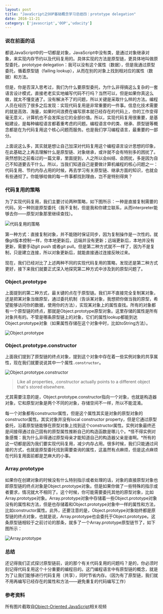 ```yaml
---
layout: post
title: "JavaScript之OOP基础概念学习总结四：prototype delegation"
date: 2016-11-21
category: ['javascript','OOP','udacity']
---
```


### 说在前面的话

都说JavaScript中的一切都是对象，JavaScript中没有类，是通过对象继承对象，来实现内存节约以及代码复用的。具体实现的方法是原型链，更具体地叫做原型委托，prototype delegation：我可以没有这个属性（数据），但是我通过原型委托，循着原型链（failing lookup），从而在别的对象上找到相对应的属性（数据）和方法。


但是，你是否深入思考过，我们为什么要原型委托，为什么非得搞这么复杂的一套语言设计模式，直接老老实实地编写代码不行吗？当然可以，但是如果你真这么做，就太不懂变通了。没有解决不了的问题，所以关键是采取什么样的方法。编程人员在经历了很多之后发现：实现代码复用是非常重要的一件事。信息化技术需要的就是高效、海量，如果时间浪费在编写原本就已经存在的代码上，你的工作变得毫无意义，计算机也不会发挥出它的全部价值。所以，实现代码复用很重要，是基础建设，是每种编程语言都着重考虑的问题。编程语言中的类、继承、原型链等概念都是在为代码复用这个核心问题而服务。也是我们学习编程语言，最重要的一部分。


上面说这么多，其实就是想让自己加深对代码复用这个编程语言设计思想的印象，在此基础之上再去理解什么是原型链、对象继承，或许就不会有特别多的困扰了。突然想到之前看过的一篇文章，里面提到，人之所以会纠结、会困扰，多是因为自己不知道要去干什么。所以，当我们知道自己是要做计算机编程的核心问题之一：代码复用、节约内存占用的时候，再去学习有关原型链、继承方面的知识，也就会有些通彻了。你能够给做的每一件事都找到理由，岂不是特别得爽？

### 代码复用的策略

为了实现代码复用，我们主要讨论两种策略，如下图所示：一种是直接复制需要的代码，另一种则是原型委托（我不复制，但是我和你建立联系，从而interpreter能够去你——原型对象那里继续查找）。

![代码复用的策略](http://i1.piimg.com/582676/a70c86b132e035bd.png)

第一种方式：直接复制对象，并不能随时保证同步，因为复制操作是一次性的。就像git版本控制一样，你本地更新后，远端并没有更新；远端更新后，本地并没有更新，需要手动git push 或者git pull。但是第二种方式就不一样了，因为不是复制，只是建立连接，所以对象更新后，就能直接通过连接反映过来。

现在，我们已经对比了上述两种不同的实现代码复用的策略，发现还是第二种方式更好，接下来我们就要正式深入地探究第二种方式中涉及到的原型问题了。

### Object.prototype

上面提到的第二种方式，最关键的点在于原型链。我们并不直接完全复制某对象，还是把某对象当做原型，通过委托机制（告诉某对象，我想把你做当我的原型，希望能够访问你的数据，使用你的方法），实现某对象上的属性查找。所有的对象都有一个原型链的终点，那就是Object.prototype原型对象。这里存储的属性是所有对象共有的。不管是哪条原型链上的对象，它们的属性lookup都能到达Object.prototype对象（如果属性存储在这个对象中时，比如toString方法）。

![Object.prototype](http://i1.piimg.com/582676/c2be6cb4b29efd39.png)

### Object.prototype.constructor

上面我们提到了原型链的终点对象，提到这个对象中存在着一些实例对象的共享属性，现在我们就要说说其中一个属性`.constructor`。

![Object.prototype.constructor](http://i1.piimg.com/582676/b9f78a26208c573c.png)

>Like all properties, .constructor actually points to a different object that's stored elsewhere.

尤其需要注意的是，Object.prototype.constructor指向一个对象，也就是构造器对象，它和原型对象是两个不同的对象，存储空间不一样，所以不能混淆。

每一个对象都有constructor属性，但是这个属性其实是对象的原型对象的constructor属性。其实对象并没有local constructor property，但是它通过原型委托，沿着原型链能够在原型对象上找到这个constructor属性。实例对象最终还是间接得通过自己固有的原型属性推断自己的构造函数是哪儿个。*怪不得实例对象感慨：我为什么非得通过原型母亲才能知道自己的构造器父亲是谁啊。*所有的这一切都是因为我们要实现代码复用，减少内存占用。很多时候，我们只能通过间接的方式，也就是原型委托找到需要查询的属性，这虽然有点麻烦，但是这点麻烦在代码复用面前都是芝麻大的小事。

### Array.prototype

如果你在创建对象的时候没有什么特别指示或者处理的话，对象的直接原型对象也即原型链的终点对象是Object.prototype对象。但是如果你做了一些特殊的指示或者要求，情况就大不相同了。这个时候，你可能需要委托其他的原型对象，比如Array.prototype对象。Array.prototype对象中存储着一些Object.prototype对象没有的属性和方法，但是也存储着和Object.prototype对象中一样的属性和方法，比如constructor属性。此外，还要注意的是，Object.prototype对象始终都是原型链的终点对象，也就是说，Array.prototype也会委托于Object.prototype。这条原型链相较于之前讨论的那条，就多了一个Array.prototype原型链节了，如下图所示：

![Array.prototype](http://i1.piimg.com/582676/d79b7d5f2604031b.png)

### 总结

还记得我们正式探讨原型链前，说的那个有关代码复用的问题吗？是的，你必须时刻记得代码复用这个十分重要的编程目的。这门编程语言中有原型链的概念，就是为了让我们能够进行代码复用（共享），同时节省内存。（因为有了原型链，我们就不用再编写已经存在的属性和方法——避免重复的代码编写工作）

### 参考资料

所有图片截取自[Object-Oriented JavaScript](https://cn.udacity.com/course/object-oriented-javascript--ud015)相关视频